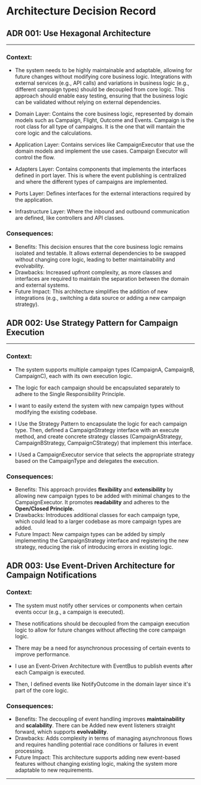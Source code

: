 # Architecture Decision Record

## ADR 001: Use Hexagonal Architecture
---

### Context:

- The system needs to be highly maintainable and adaptable, allowing for future changes without modifying core business
  logic.
  Integrations with external services (e.g., API calls) and variations in business logic (e.g., different campaign
  types) should be decoupled from core logic.
  This approach should enable easy testing, ensuring that the business logic can be validated without relying on
  external dependencies.

- Domain Layer: Contains the core business logic, represented by domain models such as Campaign, Flight, Outcome and
  Events.
  Campaign is the root class for all type of campaigns. It is the one that will mantain the core logic and the
  calculations.
- Application Layer: Contains services like CampaignExecutor that use the domain models and implement the use cases.
  Campaign Executor will control the flow.
- Adapters Layer: Contains components that implements the interfaces defined in port layer. This is where the event
  publishing is centralized and
  where the different types of campaigns are implemented.
- Ports Layer: Defines interfaces for the external interactions required by the application.
- Infrastructure Layer: Where the inbound and outbound communication are defined, like controllers and API classes.

### Consequences:

- Benefits: This decision ensures that the core business logic remains isolated and testable.
  It allows external dependencies to be swapped without changing core logic, leading to better maintainability and
  evolvability.
- Drawbacks: Increased upfront complexity, as more classes and interfaces are required to maintain
  the separation between the domain and external systems.
- Future Impact: This architecture simplifies the addition of new integrations (e.g., switching a data source or
  adding a new campaign strategy).

## ADR 002: Use Strategy Pattern for Campaign Execution
---

### Context:

- The system supports multiple campaign types (CampaignA, CampaignB, CampaignC), each with its own execution logic.
- The logic for each campaign should be encapsulated separately to adhere to the Single Responsibility Principle.
- I want to easily extend the system with new campaign types without modifying the existing codebase.

- I Use the Strategy Pattern to encapsulate the logic for each campaign type. Then, defined a CampaignStrategy interface
  with an execute method, and create concrete strategy classes (CampaignAStrategy, CampaignBStrategy, CampaignCStrategy)
  that implement this interface.
- I Used a CampaignExecutor service that selects the appropriate strategy based on the CampaignType and delegates the
  execution.

### Consequences:

- Benefits: This approach provides **flexibility** and **extensibility** by allowing new campaign types to be added with
  minimal
  changes to the CampaignExecutor. It promotes **readability** and adheres to the **Open/Closed Principle.**
- Drawbacks: Introduces additional classes for each campaign type, which could lead to a larger codebase as more
  campaign types are added.
- Future Impact: New campaign types can be added by simply implementing the CampaignStrategy interface and registering
  the new strategy, reducing the risk of introducing errors in existing logic.

## ADR 003: Use Event-Driven Architecture for Campaign Notifications

### Context:

- The system must notify other services or components when certain events occur (e.g., a campaign is executed).
- These notifications should be decoupled from the campaign execution logic to allow for future changes without
  affecting the core campaign logic.
- There may be a need for asynchronous processing of certain events to improve performance.

- I use an Event-Driven Architecture with EventBus to publish events after each Campaign is executed.
- Then, I defined events like NotifyOutcome in the domain layer since it's part of the core logic.

### Consequences:

- Benefits: The decoupling of event handling improves **maintainability** and **scalability**. There can be Added new
  event listeners straight forward, which supports **evolvability**.
- Drawbacks: Adds complexity in terms of managing asynchronous flows and requires handling potential race conditions or
  failures in event processing.
- Future Impact: This architecture supports adding new event-based features without changing existing logic, making the
  system more adaptable to new requirements.

---